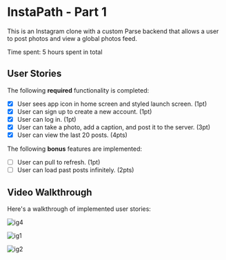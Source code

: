 # InstaPath - Part 1

This is an Instagram clone with a custom Parse backend that allows a user to post photos and view a global photos feed.

Time spent: 5 hours spent in total

## User Stories

The following **required** functionality is completed:

- [x] User sees app icon in home screen and styled launch screen. (1pt)
- [x] User can sign up to create a new account. (1pt)
- [x] User can log in. (1pt)
- [x] User can take a photo, add a caption, and post it to the server. (3pt)
- [x] User can view the last 20 posts. (4pts)

The following **bonus** features are implemented:

- [ ] User can pull to refresh. (1pt)
- [ ] User can load past posts infinitely. (2pts)

## Video Walkthrough

Here's a walkthrough of implemented user stories:

![ig4](https://user-images.githubusercontent.com/100297534/195087188-584dc2f9-50ae-4aa0-84b0-993281c1b0d0.gif)

![ig1](https://user-images.githubusercontent.com/100297534/194986964-62b9f915-281e-430b-9bee-a62fdf3e5914.gif)

![ig2](https://user-images.githubusercontent.com/100297534/194987377-209bdd9d-5a79-471a-b874-8a304b0a07f5.gif)

